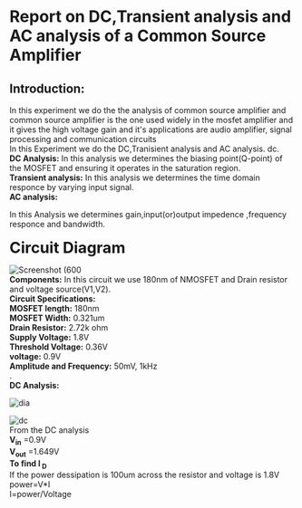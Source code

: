 # **Report on DC,Transient analysis and AC analysis of a Common Source Amplifier**
## **Introduction:**
</p>     In this experiment we do the the analysis of common source amplifier 
and common source amplifier is the one used widely in the mosfet amplifier and it gives the 
high voltage gain and it's applications are audio amplifier, signal processing and communication circuits
<br> In this Experiment we do the DC,Tranisient analysis and AC analysis.
dc.<br>
<b> DC Analysis:</b>
In this analysis we determines the biasing point(Q-point) of the MOSFET and ensuring it operates in the saturation region.
<br>
<b> Transient analysis:</b>
In this analysis we determines the time domain responce by varying input signal.
<br>
<b> AC analysis:</b>

In this Analysis we determines gain,input(or)output impedence ,frequency responce and bandwidth.
<br>
<br>
<b style="font-size: 27px;"> Circuit Diagram </b>


 ![Screenshot (600](https://github.com/user-attachments/assets/5ec39989-0a30-4e1b-921d-a3b359814ff9)
<br>
<b> Components:</b>
In this circuit we use 180nm of NMOSFET and Drain resistor and voltage source(V1,V2).
<br>
<b> Circuit Specifications:</b>
 <br>
 <b>MOSFET length:</b>
180nm
<br>
<b> MOSFET Width:</b>
0.321um
<br>
<b> Drain Resistor:</b>
2.72k ohm
<br>
<b> Supply Voltage:</b>
1.8V
<br>
<b> Threshold Voltage:</b>
0.36V
<br>
<b> voltage:</b>
0.9V
<br>
<b> Amplitude and Frequency:</b>
50mV, 1kHz
<br>.
<br>
<b> DC Analysis:</b>
<br>




![dia](https://github.com/user-attachments/assets/c99f2146-840e-49da-b01d-e8e4990a16a0)
<br>


![dc](https://github.com/user-attachments/assets/230737ba-c4c2-45a3-8916-d650cf94fd77)
<br>
From the DC analysis
<br>
<b>V<sub>in</b>
=0.9V
<br>
<b>V<sub>out</b>
=1.649V
<br>
<b>To find I<sub> D </b>
<br>
If the power dessipation is 100um across the resistor and voltage is 1.8V
<br>
power=V*I
<br>
I=power/Voltage
 





 
